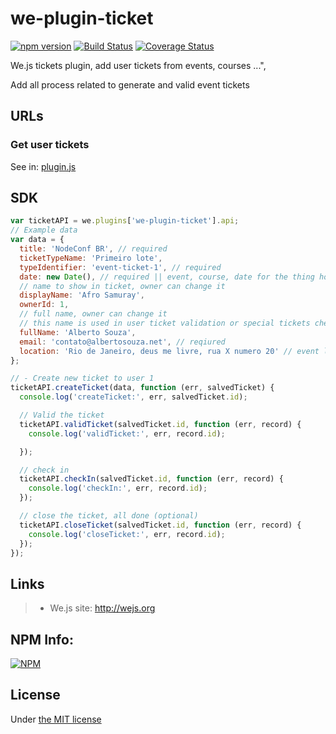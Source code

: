 # we-plugin-ticket

[![npm version](https://badge.fury.io/js/we-plugin-ticket.svg)](https://badge.fury.io/js/we-plugin-ticket) [![Build Status](https://travis-ci.org/wejs/we-plugin-ticket.svg?branch=master)](https://travis-ci.org/wejs/we-plugin-ticket) [![Coverage Status](https://coveralls.io/repos/github/wejs/we-plugin-ticket/badge.svg?branch=master)](https://coveralls.io/github/wejs/we-plugin-ticket?branch=master)

We.js tickets plugin, add user tickets from events, courses ...",

Add all process related to generate and valid event tickets

## URLs

### Get user tickets

See in: [plugin.js](https://github.com/wejs/we-plugin-ticket/blob/master/plugin.js#L22)

## SDK

```js
var ticketAPI = we.plugins['we-plugin-ticket'].api;
// Example data
var data = {
  title: 'NodeConf BR', // required
  ticketTypeName: 'Primeiro lote',
  typeIdentifier: 'event-ticket-1', // required
  date: new Date(), // required || event, course, date for the thing how will happend
  // name to show in ticket, owner can change it
  displayName: 'Afro Samuray',
  ownerId: 1,
  // full name, owner can change it
  // this name is used in user ticket validation or special tickets checks
  fullName: 'Alberto Souza', 
  email: 'contato@albertosouza.net', // reqiured
  location: 'Rio de Janeiro, deus me livre, rua X numero 20' // event location
};

// - Create new ticket to user 1
ticketAPI.createTicket(data, function (err, salvedTicket) {
  console.log('createTicket:', err, salvedTicket.id);

  // Valid the ticket
  ticketAPI.validTicket(salvedTicket.id, function (err, record) {
    console.log('validTicket:', err, record.id);

  });

  // check in
  ticketAPI.checkIn(salvedTicket.id, function (err, record) {
    console.log('checkIn:', err, record.id);
  });

  // close the ticket, all done (optional)
  ticketAPI.closeTicket(salvedTicket.id, function (err, record) {
    console.log('closeTicket:', err, record.id);
  });
});

```


## Links

> * We.js site: http://wejs.org

## NPM Info:

[![NPM](https://nodei.co/npm/we-plugin-ticket.png?downloads=true&downloadRank=true&stars=true)](https://nodei.co/npm/we-plugin-ticket/)

## License

Under [the MIT license](https://github.com/wejs/we/blob/master/LICENSE.md)